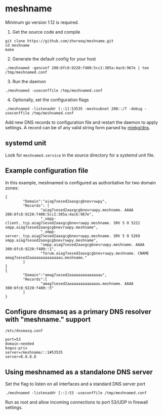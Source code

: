 # meshname

Minimum go version 1.12 is required.

1) Get the source code and compile
```
git clone https://github.com/zhoreeq/meshname.git
cd meshname
make
```
2) Generate the default config for your host
```
./meshnamed -genconf 200:6fc8:9220:f400:5cc2:305a:4ac6:967e | tee /tmp/meshnamed.conf
```
3) Run the daemon
```
./meshnamed -useconffile /tmp/meshnamed.conf
```
4) Optionally, set the configuration flags
```
./meshnamed -listenaddr [::1]:53535 -meshsubnet 200::/7 -debug -useconffile /tmp/meshnamed.conf
```
Add new DNS records to configuration file and restart the daemon to apply settings.
A record can be of any valid string form parsed by [miekg/dns](https://godoc.org/github.com/miekg/dns#NewRR).

## systemd unit

Look for `meshnamed.service` in the source directory for a systemd unit file.

## Example configuration file

In this example, meshnamed is configured as authoritative for two domain zones:

    {
            "Domain":"aiag7sesed2aaxgcgbnevruwpy",
            "Records": [
                    "aiag7sesed2aaxgcgbnevruwpy.meshname. AAAA 200:6fc8:9220:f400:5cc2:305a:4ac6:967e",
                    "_xmpp-client._tcp.aiag7sesed2aaxgcgbnevruwpy.meshname. SRV 5 0 5222 xmpp.aiag7sesed2aaxgcgbnevruwpy.meshname",
                    "_xmpp-server._tcp.aiag7sesed2aaxgcgbnevruwpy.meshname. SRV 5 0 5269 xmpp.aiag7sesed2aaxgcgbnevruwpy.meshname",
                    "xmpp.aiag7sesed2aaxgcgbnevruwpy.meshname. AAAA 300:6fc8:9220:f400::1",
                    "forum.aiag7sesed2aaxgcgbnevruwpy.meshname. CNAME amag7sesed2aaaaaaaaaaaaaau.meshname."
            ]
    }
    {
            "Domain":"amag7sesed2aaaaaaaaaaaaaau",
            "Records":[
                    "amag7sesed2aaaaaaaaaaaaaau.meshname. AAAA 300:6fc8:9220:f400::5"
            ]
    }

## Configure dnsmasq as a primary DNS resolver with "meshname." support

`/etc/dnsmasq.conf`

    port=53
    domain-needed
    bogus-priv
    server=/meshname/::1#53535
    server=8.8.8.8

## Using meshnamed as a standalone DNS server

Set the flag to listen on all interfaces and a standard DNS server port

    ./meshnamed -listenaddr [::]:53 -useconffile /tmp/meshnamed.conf

Run as root and allow incoming connections to port 53/UDP in firewall settings.

